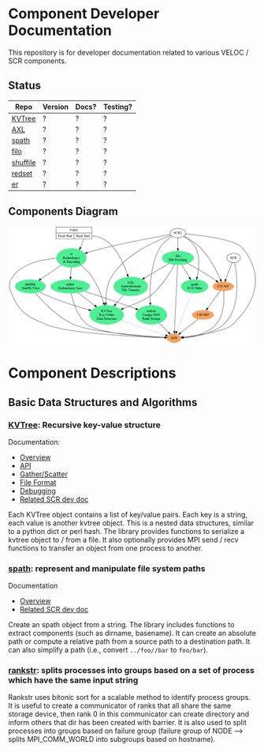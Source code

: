# Component Developer Documentation

This repository is for developer documentation related to various VELOC / SCR components.

## Status

Repo | Version | Docs? | Testing?
-----|---------|-------|---------
[KVTree](https://github.com/ecp-veloc/kvtree) | ? | ? | ?
[AXL](https://github.com/ecp-veloc/axl) | ? | ? | ?
[spath](https://github.com/ecp-veloc/spath) | ? | ? | ?
[filo](https://github.com/ecp-veloc/filo) | ? | ? | ?
[shuffile](https://github.com/ecp-veloc/shuffile) | ? | ? | ?
[redset](https://github.com/ecp-veloc/redset) | ? | ? | ?
[er](https://github.com/ecp-veloc/er) | ? | ? | ?

## Components Diagram

![Components Diagram](./diagram/components.png)

# Component Descriptions

## Basic Data Structures and Algorithms

### [KVTree](https://github.com/ecp-veloc/kvtree): Recursive key-value structure

Documentation:
- [Overview](https://github.com/ecp-veloc/kvtree/blob/master/doc/rst/users/overview.rst)
- [API](https://github.com/ecp-veloc/kvtree/blob/master/doc/rst/users/api.rst)
- [Gather/Scatter](https://github.com/ecp-veloc/kvtree/blob/master/doc/rst/users/gatherscatter.rst)
- [File Format](https://github.com/ecp-veloc/kvtree/blob/master/doc/rst/users/fileformat.rst)
- [Debugging](https://github.com/ecp-veloc/kvtree/blob/master/doc/rst/users/debugging.rst)
- [Related SCR dev doc](https://scr-dev.readthedocs.io/en/latest/developers/hash.html)

Each KVTree object contains a list of key/value pairs.
Each key is a string, each value is another kvtree object.
This is a nested data structures, similar to a python dict or perl hash.
The library provides functions to serialize a kvtree object to / from a file.
It also optionally provides MPI send / recv functions to transfer an object from one process to another.

### [spath](https://github.com/ecp-veloc/spath): represent and manipulate file system paths

Documentation
- [Overview](https://github.com/ecp-veloc/spath/blob/master/doc/rst/spath.rst)
- [Related SCR dev doc](https://scr-dev.readthedocs.io/en/latest/developers/path.html)


Create an spath object from a string.
The library includes functions to extract components (such as dirname, basename).
It can create an absolute path or compute a relative path from a source path to a destination path.
It can also simplify a path (i.e., convert `../foo//bar` to `foo/bar`).

### [rankstr](https://github.com/ecp-veloc/rankstr): splits processes into groups based on a set of process which have the same input string

Rankstr uses bitonic sort for a scalable method to identify process groups.
It is useful to create a communicator of ranks that all share the same storage device, then rank 0 in this communicator can create directory and inform others that dir has been created with barrier.
It is also used to split processes into groups based on failure group (failure group of NODE --> splits MPI_COMM_WORLD into subgroups based on hostname).
